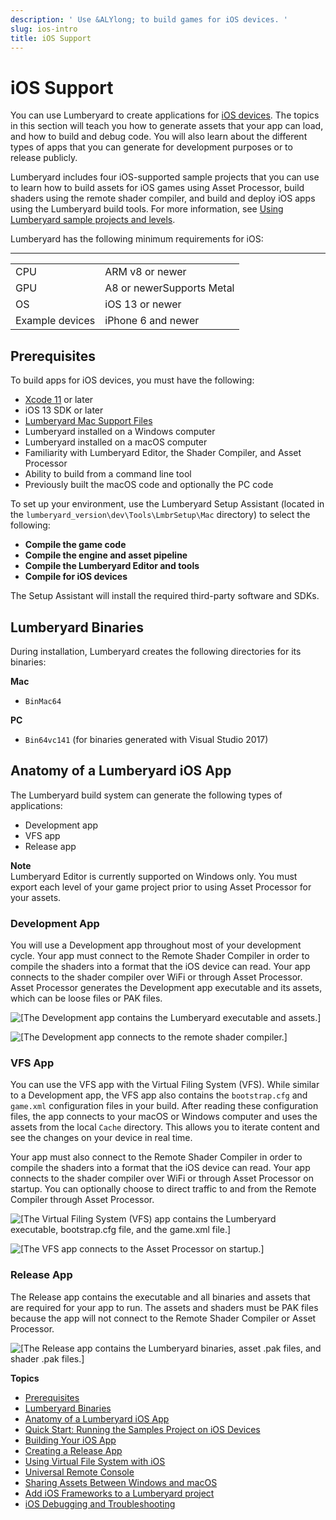 ```yaml
---
description: ' Use &ALYlong; to build games for iOS devices. '
slug: ios-intro
title: iOS Support
---
```

# iOS Support<a name="ios-intro"></a>

You can use Lumberyard to create applications for [iOS devices](/docs/userguide/mobile/support-intro.md)\. The topics in this section will teach you how to generate assets that your app can load, and how to build and debug code\. You will also learn about the different types of apps that you can generate for development purposes or to release publicly\.

Lumberyard includes four iOS\-supported sample projects that you can use to learn how to build assets for iOS games using Asset Processor, build shaders using the remote shader compiler, and build and deploy iOS apps using the Lumberyard build tools\. For more information, see [Using Lumberyard sample projects and levels](/docs/userguide/samples/projects/s-levels-intro.md)\.

Lumberyard has the following minimum requirements for iOS:


****  

|  |  | 
| --- |--- |
| CPU | ARM v8 or newer | 
| GPU | A8 or newerSupports Metal | 
| OS | iOS 13 or newer | 
| Example devices | iPhone 6 and newer | 

## Prerequisites<a name="ios-prerequisites"></a>

To build apps for iOS devices, you must have the following:
+ [Xcode 11](https://developer.apple.com/xcode/download/) or later
+ iOS 13 SDK or later
+ [Lumberyard Mac Support Files](https://aws.amazon.com/lumberyard/downloads/)
+ Lumberyard installed on a Windows computer
+ Lumberyard installed on a macOS computer
+ Familiarity with Lumberyard Editor, the Shader Compiler, and Asset Processor
+ Ability to build from a command line tool
+ Previously built the macOS code and optionally the PC code

To set up your environment, use the Lumberyard Setup Assistant \(located in the `lumberyard_version\dev\Tools\LmbrSetup\Mac` directory\) to select the following:
+ **Compile the game code**
+ **Compile the engine and asset pipeline**
+ **Compile the Lumberyard Editor and tools**
+ **Compile for iOS devices**

The Setup Assistant will install the required third\-party software and SDKs\.

## Lumberyard Binaries<a name="ios-support-lumberyard-binaries"></a>

During installation, Lumberyard creates the following directories for its binaries:

**Mac**
+ `BinMac64`

**PC**
+ `Bin64vc141` \(for binaries generated with Visual Studio 2017\)

## Anatomy of a Lumberyard iOS App<a name="ios-support-lumberyard-ios-app-anatomy"></a>

The Lumberyard build system can generate the following types of applications:
+ Development app
+ VFS app
+ Release app

**Note**  
Lumberyard Editor is currently supported on Windows only\. You must export each level of your game project prior to using Asset Processor for your assets\.

### Development App<a name="lumberyard-ios-app-anatomy-development-app"></a>

You will use a Development app throughout most of your development cycle\. Your app must connect to the Remote Shader Compiler in order to compile the shaders into a format that the iOS device can read\. Your app connects to the shader compiler over WiFi or through Asset Processor\. Asset Processor generates the Development app executable and its assets, which can be loose files or PAK files\.

![\[The Development app contains the Lumberyard executable and assets.\]](/images/userguide/mobile/ios/ios_development_app.png)

![\[The Development app connects to the remote shader compiler.\]](/images/userguide/mobile/ios/ios_development_scenario_01.png)

### VFS App<a name="lumberyard-ios-app-anatomy-vfs-app"></a>

You can use the VFS app with the Virtual Filing System \(VFS\)\. While similar to a Development app, the VFS app also contains the `bootstrap.cfg` and `game.xml` configuration files in your build\. After reading these configuration files, the app connects to your macOS or Windows computer and uses the assets from the local `Cache` directory\. This allows you to iterate content and see the changes on your device in real time\.

Your app must also connect to the Remote Shader Compiler in order to compile the shaders into a format that the iOS device can read\. Your app connects to the shader compiler over WiFi or through Asset Processor on startup\. You can optionally choose to direct traffic to and from the Remote Compiler through Asset Processor\.

![\[The Virtual Filing System (VFS) app contains the Lumberyard executable, bootstrap.cfg file, and the game.xml file.\]](/images/userguide/mobile/ios/ios_vfs_app.png)

![\[The VFS app connects to the Asset Processor on startup.\]](/images/userguide/mobile/ios/ios_development_scenario_02.png)

### Release App<a name="lumberyard-ios-app-anatomy-release-app"></a>

The Release app contains the executable and all binaries and assets that are required for your app to run\. The assets and shaders must be PAK files because the app will not connect to the Remote Shader Compiler or Asset Processor\.

![\[The Release app contains the Lumberyard binaries, asset .pak files, and shader .pak files.\]](/images/userguide/mobile/ios/ios_release_app.png)

**Topics**
+ [Prerequisites](#ios-prerequisites)
+ [Lumberyard Binaries](#ios-support-lumberyard-binaries)
+ [Anatomy of a Lumberyard iOS App](#ios-support-lumberyard-ios-app-anatomy)
+ [Quick Start: Running the Samples Project on iOS Devices](/docs/userguide/mobile/ios/quick-start.md)
+ [Building Your iOS App](/docs/userguide/mobile/ios/game-building.md)
+ [Creating a Release App](/docs/userguide/mobile/ios/creating-release-app.md)
+ [Using Virtual File System with iOS](/docs/userguide/mobile/ios/virtual-file-system.md)
+ [Universal Remote Console](lumberyard-remote-console.md)
+ [Sharing Assets Between Windows and macOS](/docs/userguide/mobile/ios/sharing-assets-between-mac-pc.md)
+ [Add iOS Frameworks to a Lumberyard project](/docs/userguide/mobile/ios/custom-frameworks.md)
+ [iOS Debugging and Troubleshooting](/docs/userguide/mobile/ios/debugging-troubleshooting.md)